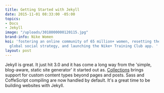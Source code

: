 ```yaml
---
title: Getting Started with Jekyll
date: 2015-11-01 08:33:00 -05:00
topics:
- Docs
- Jekyll
image: "/uploads/3018000000120115.jpg"
brand-info: Nike Women
koi: 'fostering an online community of 65 million+ women, resetting the category’s
  global social strategy, and launching the Nike+ Training Club app. '
layout: post
---
```


Jekyll is great. It just hit 3.0 and it has come a long way from the 'simple, blog-aware, static site generator' it started out as. [Collections](http://jekyllrb.com/docs/collections/) brings support for custom content types beyond pages and posts. Sass and CoffeScript compiling are now handled by default. It's a great time to be building websites with Jekyll.
